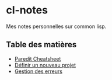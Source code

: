 # cl-notes
Mes notes personnelles sur common lisp.


## Table des matières

* [Paredit Cheatsheet](paredit.pdf)
* [Définir un nouveau projet](projet.md)
* [Gestion des erreurs](erreurs.md)
